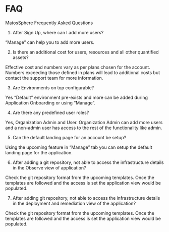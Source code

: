 # FAQ

MatosSphere Frequently Asked Questions

1. After Sign Up, where can I add more users?

  “Manage” can help you to add more users.

2. Is there an additional cost for users, resources and all other quantified assets?

  Effective cost and numbers vary as per plans chosen for the account. Numbers exceeding those defined in plans will lead to additional costs but contact the support team for more information.

3. Are Environments on top configurable?

  Yes “Default” environment pre-exists and more can be added during Application Onboarding or using “Manage”.

4. Are there any predefined user roles?

  Yes, Organization Admin and User. Organization Admin can add more users and a non-admin user has access to the rest of the functionality like admin.

5. Can the default landing page for an account be setup?

  Using the upcoming feature in “Manage” tab you can setup the default landing page for the application.

6. After adding a git repository, not able to access the infrastructure details in the Observe view of application?

  Check the git repository format from the upcoming templates. Once the templates are followed and the access is set the application view would be populated.

7. After adding git repository, not able to access the infrastructure details in the deployment and remediation view of the application?

  Check the git repository format from the upcoming templates. Once the templates are followed and the access is set the application view would be populated.
